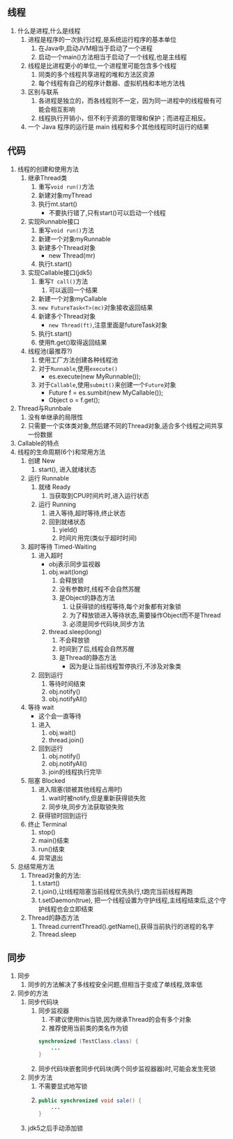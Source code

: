 ## 线程
1. 什么是进程,什么是线程
    1. 进程是程序的一次执行过程,是系统运行程序的基本单位
        1. 在Java中,启动JVM相当于启动了一个进程
        2. 启动一个main()方法相当于启动了一个线程,也是主线程
    2. 线程是比进程更小的单位,一个进程里可能包含多个线程
        1. 同类的多个线程共享进程的堆和方法区资源
        2. 每个线程有自己的程序计数器、虚拟机栈和本地方法栈
    3. 区别与联系
        1. 各进程是独立的，而各线程则不一定，因为同一进程中的线程极有可能会相互影响
        2. 线程执行开销小，但不利于资源的管理和保护；而进程正相反。
    3. 一个 Java 程序的运行是 main 线程和多个其他线程同时运行的结果
## 代码
1. 线程的创建和使用方法
    1. 继承Thread类
        1. 重写`void run()`方法
        2. 新建对象myThread
        3. 执行mt.start()
            - 不要执行错了,只有start()可以启动一个线程
    2. 实现Runnable接口
        1. 重写`void run()`方法
        2. 新建一个对象myRunnable
        3. 新建多个Thread对象
            - new Thread(mr)
        4. 执行t.start()
    3. 实现Callable接口(jdk5)
        1. 重写`T call()`方法
            1. 可以返回一个结果
        2. 新建一个对象myCallable
        3. `new FutureTask<T>(mc)`对象接收返回结果
        4. 新建多个Thread对象
            - `new Thread(ft)`,注意里面是futureTask对象
        5. 执行t.start()
        6. 使用ft.get()取得返回结果
    4. 线程池(最推荐?)
        1. 使用工厂方法创建各种线程池
        2. 对于`Runnable`,使用`execute()`
            - es.execute(new MyRunnable());
        3. 对于`Callable`,使用`submit()`来创建一个`Future`对象
            - Future f = es.sumbit(new MyCallable());
            - Object o = f.get();
2. Thread与Runnbale
    1. 没有单继承的局限性
    2. 只需要一个实体类对象,然后建不同的Thread对象,适合多个线程之间共享一份数据
3. Callable的特点
4. 线程的生命周期(6个)和常用方法
    1. 创建 New
        1. start(), 进入就绪状态
    2. 运行 Runnable
        1. 就绪 Ready
            1. 当获取到CPU时间片时,进入运行状态
        2. 运行 Running
            1. 进入等待,超时等待,终止状态
            2. 回到就绪状态
                1. yield()
                2. 时间片用完(类似于超时时间)
    3. 超时等待 Timed-Waiting
        1. 进入超时
            - obj表示同步监视器
            1. obj.wait(long)
                1. 会释放锁
                2. 没有参数时,线程不会自然苏醒
                3. 是Object的静态方法
                    1. 让获得锁的线程等待,每个对象都有对象锁
                    2. 为了释放锁进入等待状态,需要操作Object而不是Thread
                    3. 必须是同步代码块,同步方法
            2. thread.sleep(long)
                1. 不会释放锁
                2. 时间到了后,线程会自然苏醒
                3. 是Thread的静态方法
                    - 因为是让当前线程暂停执行,不涉及对象类
        2. 回到运行
            1. 等待时间结束
            2. obj.notify()
            3. obj.notifyAll()
    4. 等待 wait
        - 这个会一直等待
        1. 进入
            1. obj.wait()
            2. thread.join()
        2. 回到运行
            1. obj.notify()
            2. obj.notifyAll()
            3. join的线程执行完毕
    4. 阻塞 Blocked
        1. 进入阻塞(锁被其他线程占用时)
            1. wait时被notify,但是重新获得锁失败
            2. 同步块,同步方法获取锁失败
        2. 获得锁时回到运行
    5. 终止 Terminal 
        1. stop()
        2. main()结束
        3. run()结束
        4. 异常退出
5. 总结常用方法
    1. Thread对象的方法:
        1. t.start()
        2. t.join(),让t线程阻塞当前线程优先执行,t跑完当前线程再跑
        3. t.setDaemon(true), 把一个线程设置为守护线程,主线程结束后,这个守护线程也会立即结束
    2. Thread的静态方法
        1. Thread.currentThread().getName(),获得当前执行的进程的名字
        2. Thread.sleep
## 同步
1. 同步
    1. 同步的方法解决了多线程安全问题,但相当于变成了单线程,效率低
2. 同步的方法
    1. 同步代码块
        1. 同步监视器
            1. 不建议使用this当锁,因为继承Thread的会有多个对象
            2. 推荐使用当前类的类名作为锁
            ```java
            synchronized (TestClass.class) {
                ...
            }
            ```
        2. 同步代码块嵌套同步代码块(两个同步监视器器)时,可能会发生死锁
    2. 同步方法
        1. 不需要显式地写锁
        2. 
            ```java
            public synchronized void sale() {
                ...    
            }
            ```
    3. jdk5之后手动添加锁

